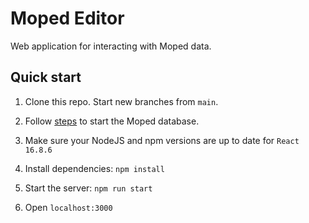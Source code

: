 # Moped Editor

Web application for interacting with Moped data.

## Quick start

1. Clone this repo. Start new branches from `main`.

2. Follow [steps](https://github.com/cityofaustin/atd-moped/tree/main/moped-database#readme) to start the Moped database.

3. Make sure your NodeJS and npm versions are up to date for `React 16.8.6`

4. Install dependencies: `npm install`

5. Start the server: `npm run start`

6. Open `localhost:3000`
